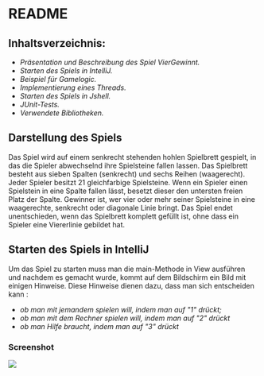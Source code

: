 # README

## Inhaltsverzeichnis:

- *Präsentation und Beschreibung des Spiel VierGewinnt.*
- *Starten des Spiels in IntelliJ.*
- *Beispiel für Gamelogic.*
- *Implementierung eines Threads.*
- *Starten des Spiels in Jshell.*
- *JUnit-Tests.*
- *Verwendete Bibliotheken.*


## Darstellung des Spiels

Das Spiel wird auf einem senkrecht stehenden hohlen Spielbrett gespielt, in das die Spieler abwechselnd ihre Spielsteine fallen lassen. Das Spielbrett besteht aus sieben Spalten (senkrecht) und sechs Reihen (waagerecht). Jeder Spieler besitzt 21 gleichfarbige Spielsteine. Wenn ein Spieler einen Spielstein in eine Spalte fallen lässt, besetzt dieser den untersten freien Platz der Spalte. Gewinner ist, wer vier oder mehr seiner Spielsteine in eine waagerechte, senkrecht oder diagonale Linie bringt. Das Spiel endet unentschieden, wenn das Spielbrett komplett gefüllt ist, ohne dass ein Spieler eine Viererlinie gebildet hat.

## Starten des Spiels in IntelliJ

Um das Spiel zu starten muss man die main-Methode in View ausführen und nachdem es gemacht wurde, kommt auf dem Bildschirm ein Bild mit einigen Hinweise.
Diese Hinweise dienen dazu, dass man sich entscheiden kann :  
- *ob man mit jemandem spielen will, indem man auf "1" drückt;* 
 - *ob man mit dem Rechner spielen will, indem man auf "2" drückt*
 -  *ob man Hilfe braucht, indem man auf "3" drückt*
### Screenshot
<img src="Screenshot.png"> 